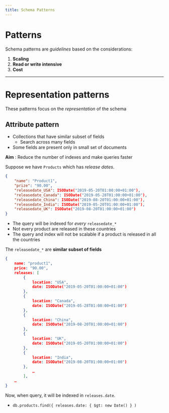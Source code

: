 ```yaml
---
title: Schema Patterns
---
```

# Patterns
Schema patterns are *guidelines* based on the considerations:
1. **Scaling**
2. **Read or write intensive**
3. **Cost**
---
# Representation patterns
These patterns focus on the *representation* of the schema

## Attribute pattern
- Collections that have similar subset of fields
	- Search across many fields
- Some fields are present only in small set of documents

**Aim** : Reduce the number of indexes and make queries faster

Suppose we have `Products` which has *release dates*.

```json
{  
	"name": "Product1",  
	"prize": "90.00",  
	"releasedate_USA": ISODate("2019-05-20T01:00:00+01:00"),  
	"releasedate_Canada": ISODate("2019-05-28T01:00:00+01:00"),  
	"releasedate_China": ISODate("2019-08-20T01:00:00+01:00"),  
	"releasedate_India": ISODate("2019-05-20T01:00:00+01:00"),  
	"releasedate_UK": ISODate("2019-08-20T01:00:00+01:00")  
}
```

- The query will be indexed for *every* `releasedate_*`
- Not every product are released in these countries
- The query and index will not be scalable if a product is released in all the countries

The `releasedate_*` are **similar subset of fields**

```json
{  
	name: "product1",  
	price: "90.00",  
	releases: [  
		{  
			location: "USA",  
			date: ISODate("2019-05-20T01:00:00+01:00")  
		},  
		{  
			location: "Canada",  
			date: ISODate("2019-05-28T01:00:00+01:00")  
		},  
		{  
			location: "China",  
			date: ISODate("2019-08-20T01:00:00+01:00")  
		},  
		{  
			location: "UK",  
			date: ISODate("2019-05-20T01:00:00+01:00")  
		},
		{  
			location: "India",  
			date: ISODate("2019-08-20T01:00:00+01:00")  
		}, 
			…  
		],  
	…  
}
```

Now, when query, it will be indexed in `releases.date`.
- `db.products.find({ releases.date: { $gt: new Date() } )`



